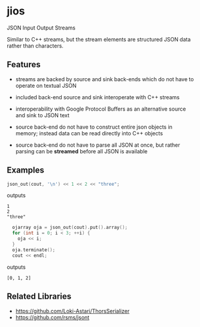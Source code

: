 jios
====

JSON Input Output Streams

Similar to C++ streams, but the stream elements are structured JSON data rather
than characters.

Features
--------

* streams are backed by source and sink back-ends which do not have to operate
  on textual JSON

* included back-end source and sink interoperate with C++ streams

* interoperability with Google Protocol Buffers as an alternative source and
  sink to JSON text

* source back-end do not have to construct entire json objects in memory;
  instead data can be read directly into C++ objects

* source back-end do not have to parse all JSON at once, but rather parsing can
  be **streamed** before all JSON is available


Examples
--------

```cpp
json_out(cout, '\n') << 1 << 2 << "three";

```
outputs
```
1
2
"three"
```

```cpp
  ojarray oja = json_out(cout).put().array();
  for (int i = 0; i < 3; ++i) {
    oja << i;
  }
  oja.terminate();     
  cout << endl;
```
outputs
```
[0, 1, 2]
```


Related Libraries
-----------------

* https://github.com/Loki-Astari/ThorsSerializer
* https://github.com/rsms/jsont

